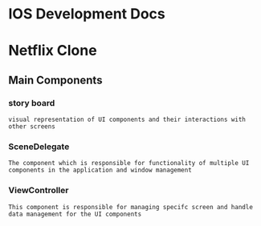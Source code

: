 # IOS Development Docs

# Netflix Clone

## Main Components

### story board
```
visual representation of UI components and their interactions with other screens
```

### SceneDelegate

```
The component which is responsible for functionality of multiple UI components in the application and window management
```

### ViewController

```
This component is responsible for managing specifc screen and handle data management for the UI components
```


